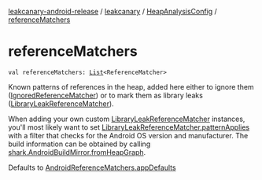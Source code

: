 [leakcanary-android-release](../../index.md) / [leakcanary](../index.md) / [HeapAnalysisConfig](index.md) / [referenceMatchers](./reference-matchers.md)

# referenceMatchers

`val referenceMatchers: `[`List`](https://kotlinlang.org/api/latest/jvm/stdlib/kotlin.collections/-list/index.html)`<ReferenceMatcher>`

Known patterns of references in the heap, added here either to ignore them
([IgnoredReferenceMatcher](#)) or to mark them as library leaks ([LibraryLeakReferenceMatcher](#)).

When adding your own custom [LibraryLeakReferenceMatcher](#) instances, you'll most
likely want to set [LibraryLeakReferenceMatcher.patternApplies](#) with a filter that checks
for the Android OS version and manufacturer. The build information can be obtained by calling
[shark.AndroidBuildMirror.fromHeapGraph](#).

Defaults to [AndroidReferenceMatchers.appDefaults](#)

